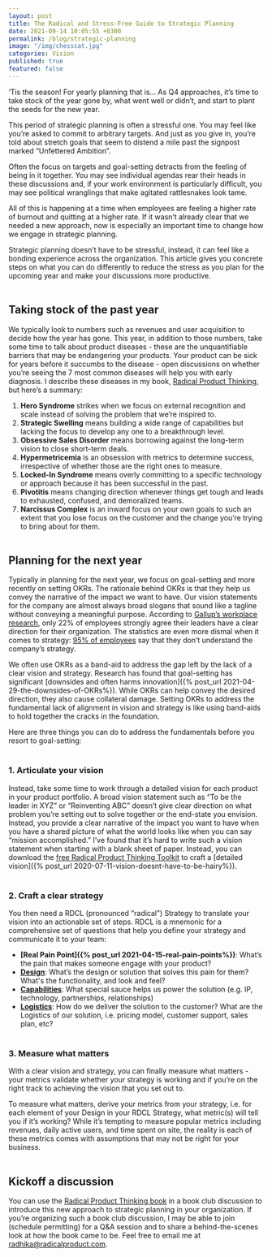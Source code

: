 ```yaml
---
layout: post
title: The Radical and Stress-Free Guide to Strategic Planning
date: 2021-09-14 10:05:55 +0300
permalink: /blog/strategic-planning
image: "/img/chesscat.jpg"
categories: Vision
published: true
featured: false
---
```


‘Tis the season! For yearly planning that is… As Q4 approaches, it’s time to take stock of the year gone by, what went well or didn’t, and start to plant the seeds for the new year.

This period of strategic planning is often a stressful one. You may feel like you’re asked to commit to arbitrary targets. And just as you give in, you’re told about stretch goals that seem to distend a mile past the signpost marked “Unfettered Ambition”.

Often the focus on targets and goal-setting detracts from the feeling of being in it together. You may see individual agendas rear their heads in these discussions and, if your work environment is particularly difficult, you may see political wranglings that make agitated rattlesnakes look tame.

All of this is happening at a time when employees are feeling a higher rate of burnout and quitting at a higher rate. If it wasn’t already clear that we needed a new approach, now is especially an important time to change how we engage in strategic planning.

Strategic planning doesn’t have to be stressful, instead, it can feel like a bonding experience across the organization. This article gives you concrete steps on what you can do differently to reduce the stress as you plan for the upcoming year and make your discussions more productive.  
<br>

## Taking stock of the past year

We typically look to numbers such as revenues and user acquisition to decide how the year has gone. This year, in addition to those numbers, take some time to talk about product diseases - these are the unquantifiable barriers that may be endangering your products. Your product can be sick for years before it succumbs to the disease - open discussions on whether you’re seeing the 7 most common diseases will help you with early diagnosis. I describe these diseases in my book, [Radical Product Thinking](https://www.amazon.com/Radical-Product-Thinking-Mindset-Innovating/dp/1523093315/ref=sr_1_1?crid=34UHRMWP3UH9Q&dchild=1&keywords=radical+product+thinking&qid=1631634297&s=books&sr=1-1), but here’s a summary:

1. **Hero Syndrome** strikes when we focus on external recognition and scale instead of solving the problem that we’re inspired to.
2. **Strategic Swelling** means building a wide range of capabilities but lacking the focus to develop any one to a breakthrough level.
3. **Obsessive Sales Disorder** means borrowing against the long-term vision to close short-term deals.
4. **Hypermetricemia** is an obsession with metrics to determine success, irrespective of whether those are the right ones to measure.
5. **Locked-In Syndrome** means overly committing to a specific technology or approach because it has been successful in the past.
6. **Pivotitis** means changing direction whenever things get tough and leads to exhausted, confused, and demoralized teams.
7. **Narcissus Complex** is an inward focus on your own goals to such an extent that you lose focus on the customer and the change you’re trying to bring about for them.  
   <br>

## Planning for the next year

Typically in planning for the next year, we focus on goal-setting and more recently on setting OKRs. The rationale behind OKRs is that they help us convey the narrative of the impact we want to have. Our vision statements for the company are almost always broad slogans that sound like a tagline without conveying a meaningful purpose. According to [Gallup’s workplace research](https://www.gallup.com/workplace/244100/scary-numbers-organization-suite.aspx?utm_source=workplace-newsletter&utm_medium=email&utm_campaign=GallupAtWork_Newsletter_December_121818&utm_content=LearnTheNumbers_TextLink_8&elqTrackId=6577bb97a07a4788bbd4147ba45a4f59&elq=eadfc71442784bb78f7c19472681725f&elqaid=581&elqat=1&elqCampaignId=136), only 22% of employees strongly agree their leaders have a clear direction for their organization. The statistics are even more dismal when it comes to strategy: [95% of employees](https://hbr.org/2005/10/the-office-of-strategy-management) say that they don’t understand the company’s strategy.

We often use OKRs as a band-aid to address the gap left by the lack of a clear vision and strategy. Research has found that goal-setting has significant [downsides and often harms innovation]({% post_url 2021-04-29-the-downsides-of-OKRs%}). While OKRs can help convey the desired direction, they also cause collateral damage. Setting OKRs to address the fundamental lack of alignment in vision and strategy is like using band-aids to hold together the cracks in the foundation.

Here are three things you can do to address the fundamentals before you resort to goal-setting:  
<br>

### 1. Articulate your vision

Instead, take some time to work through a detailed vision for each product in your product portfolio. A broad vision statement such as “To be the leader in XYZ” or “Reinventing ABC” doesn’t give clear direction on what problem you’re setting out to solve together or the end-state you envision. Instead, you provide a clear narrative of the impact you want to have when you have a shared picture of what the world looks like when you can say “mission accomplished.” I’ve found that it’s hard to write such a vision statement when starting with a blank sheet of paper. Instead, you can download the [free Radical Product Thinking Toolkit](https://www.radicalproduct.com/toolkit/) to craft a [detailed vision]({% post_url 2020-07-11-vision-doesnt-have-to-be-hairy%}).  
<br>

### 2. Craft a clear strategy

You then need a RDCL (pronounced “radical”) Strategy to translate your vision into an actionable set of steps. RDCL is a mnemonic for a comprehensive set of questions that help you define your strategy and communicate it to your team:

- **[Real Pain Point]({% post_url 2021-04-15-real-pain-points%})**: What’s the pain that makes someone engage with your product?
- **[Design](https://medium.com/radical-product/design-connecting-your-product-to-your-users-f1ce073ca5d6)**: What’s the design or solution that solves this pain for them? What's the functionality, and look and feel?
- **[Capabilities](https://medium.com/radical-product/product-strategy-the-capabilities-that-enable-your-vision-d9a7732c7d12)**: What special sauce helps us power the solution (e.g. IP, technology, partnerships, relationships)
- **[Logistics](https://medium.com/radical-product/logistics-the-hidden-product-strategy-weapon-thats-often-overlooked-a11fdf8dd031)**: How do we deliver the solution to the customer? What are the Logistics of our solution, i.e. pricing model, customer support, sales plan, etc?  
  <br>

### 3. Measure what matters

With a clear vision and strategy, you can finally measure what matters - your metrics validate whether your strategy is working and if you’re on the right track to achieving the vision that you set out to.

To measure what matters, derive your metrics from your strategy, i.e. for each element of your Design in your RDCL Strategy, what metric(s) will tell you if it’s working? While it’s tempting to measure popular metrics including revenues, daily active users, and time spent on site, the reality is each of these metrics comes with assumptions that may not be right for your business.  
<br>

## Kickoff a discussion

You can use the [Radical Product Thinking book](https://www.amazon.com/Radical-Product-Thinking-Mindset-Innovating-ebook/dp/B08ZNV7SW4/ref=sr_1_1?crid=7T1XHJC9CZXE&dchild=1&keywords=radical+product+thinking&qid=1622558352&sprefix=radical+product+thi%2Caps%2C155&sr=8-1) in a book club discussion to introduce this new approach to strategic planning in your organization. If you’re organizing such a book club discussion, I may be able to join (schedule permitting) for a Q&A session and to share a behind-the-scenes look at how the book came to be. Feel free to email me at radhika@radicalproduct.com.
